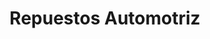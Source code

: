 ---
title: "Repuestos Automotriz"
url: /huaquillas/repuestos-automotriz/
shop: reparación de automóviles
---